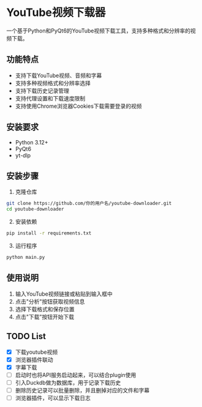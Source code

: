 # YouTube视频下载器

一个基于Python和PyQt6的YouTube视频下载工具，支持多种格式和分辨率的视频下载。

## 功能特点

- 支持下载YouTube视频、音频和字幕
- 支持多种视频格式和分辨率选择
- 支持下载历史记录管理
- 支持代理设置和下载速度限制
- 支持使用Chrome浏览器Cookies下载需要登录的视频

## 安装要求

- Python 3.12+
- PyQt6
- yt-dlp

## 安装步骤

1. 克隆仓库

```bash
git clone https://github.com/你的用户名/youtube-downloader.git
cd youtube-downloader
```

2. 安装依赖

```bash
pip install -r requirements.txt
```

3. 运行程序

```bash
python main.py
```

## 使用说明

1. 输入YouTube视频链接或粘贴到输入框中
2. 点击"分析"按钮获取视频信息
3. 选择下载格式和保存位置
4. 点击"下载"按钮开始下载

## TODO List

- [X] 下载youtube视频
- [X] 浏览器插件联动
- [X] 字幕下载
- [ ] 启动时也将API服务启动起来，可以结合plugin使用
- [ ] 引入Duckdb做为数据库，用于记录下载历史
- [ ] 删除历史记录可以批量删除，并且删掉对应的文件和字幕
- [ ] 浏览器插件，可以显示下载日志
